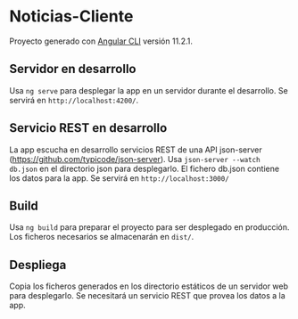 # Noticias-Cliente

Proyecto generado con [Angular CLI](https://github.com/angular/angular-cli) versión 11.2.1.

## Servidor en desarrollo

Usa `ng serve` para desplegar la app en un servidor durante el desarrollo. Se servirá en `http://localhost:4200/`. 

## Servicio REST en desarrollo

La app escucha en desarrollo servicios REST de una API json-server (https://github.com/typicode/json-server). Usa `json-server --watch db.json` en el directorio json para desplegarlo. El fichero db.json contiene los datos para la app. Se servirá en `http://localhost:3000/`

## Build

Usa `ng build` para preparar el proyecto para ser desplegado en producción. Los ficheros necesarios se almacenarán en `dist/`. 

## Despliega

Copia los ficheros generados en los directorio estáticos de un servidor web para desplegarlo. Se necesitará un servicio REST que provea los datos a la app.

